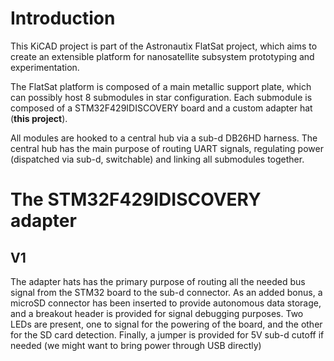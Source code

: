 # Introduction

This KiCAD project is part of the Astronautix FlatSat project, which aims to create an extensible platform for nanosatellite subsystem prototyping and experimentation.

The FlatSat platform is composed of a main metallic support plate, which can possibly host 8 submodules in star configuration. Each submodule is composed of a STM32F429IDISCOVERY board and a custom adapter hat (**this project**).

All modules are hooked to a central hub via a sub-d DB26HD harness. The central hub has the main purpose of routing UART signals, regulating power (dispatched via sub-d, switchable) and linking all submodules together.

# The STM32F429IDISCOVERY adapter

## V1

The adapter hats has the primary purpose of routing all the needed bus signal from the STM32 board to the sub-d connector. As an added bonus, a microSD connector has been inserted to provide autonomous data storage, and a breakout header is provided for signal debugging purposes. Two LEDs are present, one to signal for the powering of the board, and the other for the SD card detection. Finally, a jumper is provided for 5V sub-d cutoff if needed (we might want to bring power through USB directly)